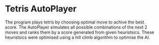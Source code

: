 # Tetris AutoPlayer

The program plays tetris by choosing optimal move to achive the best score. The AutoPlayer simulates all possible combinations of the next 2 moves and ranks them by a score generated from given heuristsics. These heuristsics were optimised using a hill climb algorithm to optimise the AI.
